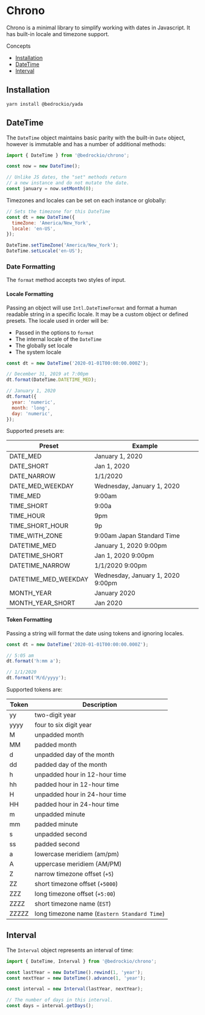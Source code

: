 # Chrono

Chrono is a minimal library to simplify working with dates in Javascript. It has
built-in locale and timezone support.

Concepts

- [Installation](#installation)
- [DateTime](#datetime)
- [Interval](#interval)

## Installation

```shell
yarn install @bedrockio/yada
```

## DateTime

The `DateTime` object maintains basic parity with the built-in `Date` object,
however is immutable and has a number of additional methods:

```js
import { DateTime } from '@bedrockio/chrono';

const now = new DateTime();

// Unlike JS dates, the "set" methods return
// a new instance and do not mutate the date.
const january = now.setMonth(0);
```

Timezones and locales can be set on each instance or globally:

```js
// Sets the timezone for this DateTime
const dt = new DateTime({
  timeZone: 'America/New_York',
  locale: 'en-US',
});

DateTime.setTimeZone('America/New_York');
DateTime.setLocale('en-US');
```

### Date Formatting

The `format` method accepts two styles of input.

#### Locale Formatting

Passing an object will use `Intl.DateTimeFormat` and format a human readable
string in a specific locale. It may be a custom object or defined presets. The
locale used in order will be:

- Passed in the options to `format`
- The internal locale of the `DateTime`
- The globally set locale
- The system locale

```js
const dt = new DateTime('2020-01-01T00:00:00.000Z');

// December 31, 2019 at 7:00pm
dt.format(DateTime.DATETIME_MED);

// January 1, 2020
dt.format({
  year: 'numeric',
  month: 'long',
  day: 'numeric',
});
```

Supported presets are:

| Preset               | Example                           |
| -------------------- | --------------------------------- |
| DATE_MED             | January 1, 2020                   |
| DATE_SHORT           | Jan 1, 2020                       |
| DATE_NARROW          | 1/1/2020                          |
| DATE_MED_WEEKDAY     | Wednesday, January 1, 2020        |
| TIME_MED             | 9:00am                            |
| TIME_SHORT           | 9:00a                             |
| TIME_HOUR            | 9pm                               |
| TIME_SHORT_HOUR      | 9p                                |
| TIME_WITH_ZONE       | 9:00am Japan Standard Time        |
| DATETIME_MED         | January 1, 2020 9:00pm            |
| DATETIME_SHORT       | Jan 1, 2020 9:00pm                |
| DATETIME_NARROW      | 1/1/2020 9:00pm                   |
| DATETIME_MED_WEEKDAY | Wednesday, January 1, 2020 9:00pm |
| MONTH_YEAR           | January 2020                      |
| MONTH_YEAR_SHORT     | Jan 2020                          |

#### Token Formatting

Passing a string will format the date using tokens and ignoring locales.

```js
const dt = new DateTime('2020-01-01T00:00:00.000Z');

// 5:05 am
dt.format('h:mm a');

// 1/1/2020
dt.format('M/d/yyyy');
```

Supported tokens are:

| Token | Description                                  |
| ----- | -------------------------------------------- |
| yy    | two-digit year                               |
| yyyy  | four to six digit year                       |
| M     | unpadded month                               |
| MM    | padded month                                 |
| d     | unpadded day of the month                    |
| dd    | padded day of the month                      |
| h     | unpadded hour in 12-hour time                |
| hh    | padded hour in 12-hour time                  |
| H     | unpadded hour in 24-hour time                |
| HH    | padded hour in 24-hour time                  |
| m     | unpadded minute                              |
| mm    | padded minute                                |
| s     | unpadded second                              |
| ss    | padded second                                |
| a     | lowercase meridiem (am/pm)                   |
| A     | uppercase meridiem (AM/PM)                   |
| Z     | narrow timezone offset (`+5`)                |
| ZZ    | short timezone offset (`+5000`)              |
| ZZZ   | long timezone offset (`+5:00`)               |
| ZZZZ  | short timezone name (`EST`)                  |
| ZZZZZ | long timezone name (`Eastern Standard Time`) |

## Interval

The `Interval` object represents an interval of time:

```js
import { DateTime, Interval } from '@bedrockio/chrono';

const lastYear = new DateTime().rewind(1, 'year');
const nextYear = new DateTime().advance(1, 'year');

const interval = new Interval(lastYear, nextYear);

// The number of days in this interval.
const days = interval.getDays();
```

